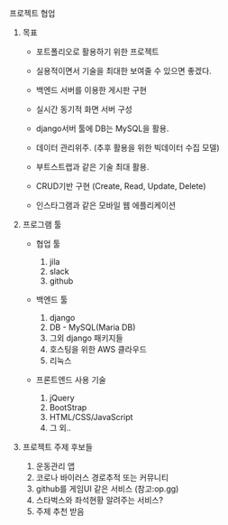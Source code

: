 프로젝트 협업



1. 목표

   - 포트폴리오로 활용하기 위한 프로젝트

   - 실용적이면서 기술을 최대한 보여줄 수 있으면 좋겠다. 

   - 백엔드 서버를 이용한 게시판 구현

   - 실시간 동기적 화면 서버 구성

   - django서버 툴에 DB는 MySQL을 활용. 

   - 데이터 관리위주. (추후 활용을 위한 빅데이터 수집 모델)

   - 부트스트랩과 같은 기술 최대 활용.

   - CRUD기반 구현 (Create, Read, Update, Delete)

   - 인스타그램과 같은 모바일 웹 에플리케이션

     

2. 프로그램 툴 

   - 협업 툴

     1. jila 
     2. slack
     3. github

     

   - 백엔드 툴

     1. django
     2. DB - MySQL(Maria DB)
     3. 그외 django 패키지들 
     4. 호스팅을 위한 AWS 클라우드
     5. 리눅스

     

   - 프론트엔드 사용 기술

     1. jQuery
     2. BootStrap 
     3. HTML/CSS/JavaScript
     4.  그 외.. 

     

3. 프로젝트 주제 후보들

   1. 운동관리 앱
   2. 코로나 바이러스 경로추적 또는 커뮤니티
   3. github를 게임UI 같은 서비스 (참고:op.gg)
   4. 스타벅스와 좌석현황 알려주는 서비스?
   5. 주제 추천 받음

